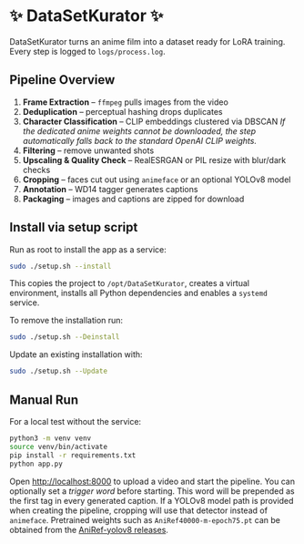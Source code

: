 # ✨ DataSetKurator ✨

DataSetKurator turns an anime film into a dataset ready for LoRA training. Every step is logged to `logs/process.log`.

## Pipeline Overview

1. **Frame Extraction** – `ffmpeg` pulls images from the video
2. **Deduplication** – perceptual hashing drops duplicates
3. **Character Classification** – CLIP embeddings clustered via DBSCAN
   *If the dedicated anime weights cannot be downloaded, the step automatically
   falls back to the standard OpenAI CLIP weights.*
4. **Filtering** – remove unwanted shots
5. **Upscaling & Quality Check** – RealESRGAN or PIL resize with blur/dark checks
6. **Cropping** – faces cut out using `animeface` or an optional YOLOv8 model
7. **Annotation** – WD14 tagger generates captions
8. **Packaging** – images and captions are zipped for download

## Install via setup script

Run as root to install the app as a service:

```bash
sudo ./setup.sh --install
```

This copies the project to `/opt/DataSetKurator`, creates a virtual environment, installs all Python dependencies and enables a `systemd` service.

To remove the installation run:

```bash
sudo ./setup.sh --Deinstall
```

Update an existing installation with:

```bash
sudo ./setup.sh --Update
```

## Manual Run

For a local test without the service:

```bash
python3 -m venv venv
source venv/bin/activate
pip install -r requirements.txt
python app.py
```

Open [http://localhost:8000](http://localhost:8000) to upload a video and start the pipeline.
You can optionally set a *trigger word* before starting. This word will be
prepended as the first tag in every generated caption.
If a YOLOv8 model path is provided when creating the pipeline, cropping will use
that detector instead of ``animeface``. Pretrained weights such as
``AniRef40000-m-epoch75.pt`` can be obtained from the [AniRef-yolov8
releases](https://github.com/SoulflareRC/AniRef-yolov8/releases).
